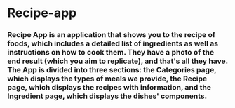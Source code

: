 # Recipe-app

### Recipe App is an application that shows you to the recipe of foods, which includes a detailed list of ingredients as well as instructions on how to cook them. They have a photo of the end result (which you aim to replicate), and that's all they have. The App is divided into three sections: the Categories page, which displays the types of meals we provide, the Recipe page, which displays the recipes with information, and the Ingredient page, which displays the dishes' components.
